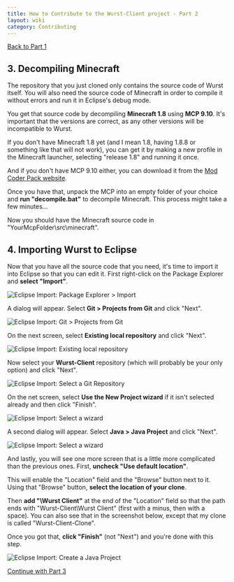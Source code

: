 ```yaml
---
title: How to Contribute to the Wurst-Client project - Part 2
layout: wiki
category: Contributing
---
```

<a href="/wiki/Contributing/part1/" class="btn btn-default">
  <span class="octicon octicon-arrow-left"></span>
  Back to Part 1
</a>

## 3. Decompiling Minecraft
The repository that you just cloned only contains the source code of Wurst itself. You will also need the source code of Minecraft in order to compile it without errors and run it in Eclipse's debug mode.

You get that source code by decompiling **Minecraft 1.8** using **MCP 9.10**. It's important that the versions are correct, as any other versions will be incompatible to Wurst.

If you don't have Minecraft 1.8 yet (and I mean 1.8, having 1.8.8 or something like that will not work), you can get it by making a new profile in the Minecraft launcher, selecting "release 1.8" and running it once.

And if you don't have MCP 9.10 either, you can download it from the [Mod Coder Pack website](http://www.modcoderpack.com/website/content/mcp-910).

Once you have that, unpack the MCP into an empty folder of your choice and **run "decompile.bat"** to decompile Minecraft. This process might take a few minutes...

Now you should have the Minecraft source code in "YourMcpFolder\src\minecraft".

## 4. Importing Wurst to Eclipse
Now that you have all the source code that you need, it's time to import it into Eclipse so that you can edit it. First right-click on the Package Explorer and **select "Import"**.

![Eclipse Import: Package Explorer > Import](https://cloud.githubusercontent.com/assets/10100202/12944321/97390bae-cfe6-11e5-881d-81b0bf5e1f79.jpg)

A dialog will appear. Select **Git > Projects from Git** and click "Next".

![Eclipse Import: Git > Projects from Git](https://cloud.githubusercontent.com/assets/10100202/12946386/54bfeabe-cff4-11e5-9390-36556f8299ae.jpg)

On the next screen, select **Existing local repository** and click "Next".

![Eclipse Import: Existing local repository](https://cloud.githubusercontent.com/assets/10100202/12946735/e607e330-cff6-11e5-97e8-81655e389cfe.jpg)

Now select your **Wurst-Client** repository (which will probably be your only option) and click "Next".

![Eclipse Import: Select a Git Repository](https://cloud.githubusercontent.com/assets/10100202/12946843/a492c7d4-cff7-11e5-830d-9c95ca34a919.jpg)

On the net screen, select **Use the New Project wizard** if it isn't selected already and then click "Finish".

![Eclipse Import: Select a wizard](https://cloud.githubusercontent.com/assets/10100202/12970657/df621a3c-d091-11e5-9e0c-5789ebbd35b5.jpg)

A second dialog will appear. Select **Java > Java Project** and click "Next".

![Eclipse Import: Select a wizard](https://cloud.githubusercontent.com/assets/10100202/12970708/8965fc9c-d092-11e5-9bb2-fae4fca526f5.jpg)

And lastly, you will see one more screen that is a little more complicated than the previous ones. First, **uncheck "Use default location"**.

This will enable the "Location" field and the "Browse" button next to it. Using that "Browse" button, **select the location of your clone**.

Then **add "\Wurst Client"** at the end of the "Location" field so that the path ends with "Wurst-Client\Wurst Client" (first with a minus, then with a space). You can also see that in the screenshot below, except that my clone is called "Wurst-Client-Clone".

Once you got that, **click "Finish"** (not "Next") and you're done with this step.

![Eclipse Import: Create a Java Project](https://cloud.githubusercontent.com/assets/10100202/12976295/442ab650-d0c3-11e5-9603-671a6446fc9f.jpg)

<a href="/wiki/Contributing/part3/" class="btn btn-default">
  <span class="octicon octicon-arrow-right"></span>
  Continue with Part 3
</a>
